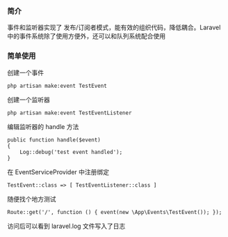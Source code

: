### 简介
事件和监听器实现了 发布/订阅者模式，能有效的组织代码，降低耦合。Laravel 中的事件系统除了使用方便外，还可以和队列系统配合使用

### 简单使用
创建一个事件
```
php artisan make:event TestEvent
```
创建一个监听器
```
php artisan make:event TestEventListener
```
编辑监听器的 handle 方法
```
public function handle($event)
{
    Log::debug('test event handled');
}
```
在 EventServiceProvider 中注册绑定
```
TestEvent::class => [ TestEventListener::class ]
```
随便找个地方测试
```
Route::get('/', function () { event(new \App\Events\TestEvent()); });
```
访问后可以看到 laravel.log 文件写入了日志